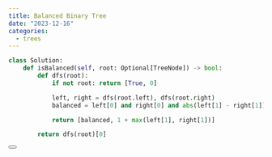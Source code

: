 ```yaml
---
title: Balanced Binary Tree
date: "2023-12-16"
categories:
  - trees
---
```


<script lang="ts">
  import Button from './button.svelte'
</script>

```python
class Solution:
    def isBalanced(self, root: Optional[TreeNode]) -> bool:
        def dfs(root):
            if not root: return [True, 0]

            left, right = dfs(root.left), dfs(root.right)
            balanced = left[0] and right[0] and abs(left[1] - right[1]) <= 1

            return [balanced, 1 + max(left[1], right[1])]

        return dfs(root)[0]
```

<Button link="https://leetcode.com/problems/balanced-binary-tree/description/" />
